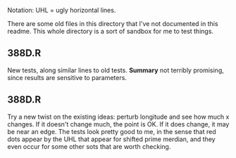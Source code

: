 Notation: UHL = ugly horizontal lines.

There are some old files in this directory that I've not documented in this
readme.  This whole directory is a sort of sandbox for me to test things.

## 388D.R

New tests, along similar lines to old tests.  **Summary** not terribly
promising, since results are sensitive to parameters.

## 388D.R

Try a new twist on the existing ideas: perturb longitude and see how much x
changes.  If it doesn't change much, the point is OK.  If it does change, it
may be near an edge.  The tests look pretty good to me, in the sense that red
dots appear by the UHL that appear for shifted prime merdian, and they even
occur for some other sots that are worth checking.  
